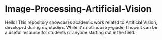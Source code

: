 # Image-Processing-Artificial-Vision
Hello! This repository showcases academic work related to Artificial Vision, developed during my studies. While it's not industry-grade, I hope it can be a useful resource for students or anyone starting out in the field.
